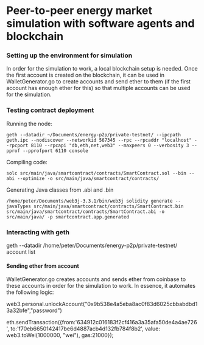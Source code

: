 # Peer-to-peer energy market simulation with software agents and blockchain

### Setting up the environment for simulation

In order for the simulation to work, a local blockchain setup is needed. 
Once the first account is created on the blockchain, it can be used in WalletGenerator.go to create accounts and send
ether to them (if the first account has enough ether for this) so that multiple accounts can be used for the simulation.

### Testing contract deployment

Running the node:

`geth --datadir ~/Documents/energy-p2p/private-testnet/ --ipcpath geth.ipc --nodiscover --networkid 567345 --rpc --rpcaddr "localhost" --rpcport 8110 --rpcapi "db,eth,net,web3" --maxpeers 0 --verbosity 3 --pprof --pprofport 6110 console`


Compiling code:

`solc src/main/java/smartcontract/contracts/SmartContract.sol --bin --abi --optimize -o src/main/java/smartcontract/contracts/`

Generating Java classes from .abi and .bin

`/home/peter/Documents/web3j-3.3.1/bin/web3j solidity generate --javaTypes src/main/java/smartcontract/contracts/SmartContract.bin src/main/java/smartcontract/contracts/SmartContract.abi -o src/main/java/ -p smartcontract.app.generated`


### Interacting with geth


geth --datadir /home/peter/Documents/energy-p2p/private-testnet/ account list

#### Sending ether from account

WalletGenerator.go creates accounts and sends ether from coinbase to these accounts in order for the simulation to work. In essence, it automates the following logic:

web3.personal.unlockAccount("0x9b538e4a5eba8ac0f83d6025cbbabdbd13a32bfe","password")

eth.sendTransaction({from:'634912c016183f2cf416a3a35afa50de4a4ae726', to:'f70eb6650142417be6d4887acb4d132fb784f8b2', value: web3.toWei(1000000, "wei"), gas:21000});
